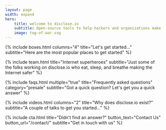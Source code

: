 ```yaml
---
layout: page
width: expand
hero:
    title: welcome to disclose.io
    subtitle: Open-source tools to help hackers and organizations make the Internet safer, together.
    image: tug-of-war.svg
---
```


{% include boxes.html columns="4" title="Let's get started..." subtitle="Here are the most popular places to get started" %}

{% include team.html title="Internet superheroes" subtitle="Just some of the folks working on disclose.io who eat, sleep, and breathe making the Internet safer" %}

{% include faqs.html multiple="true" title="Frequently asked questions" category="presale" subtitle="Got a quick question? Let's get you a quick answer" %}

{% include videos.html columns="2" title="Why does disclose.io exist?" subtitle="A couple of talks to get you started..." %}

{% include cta.html title="Didn't find an answer?" button_text="Contact Us" button_url="/contact/" subtitle="Get in touch with us" %}

